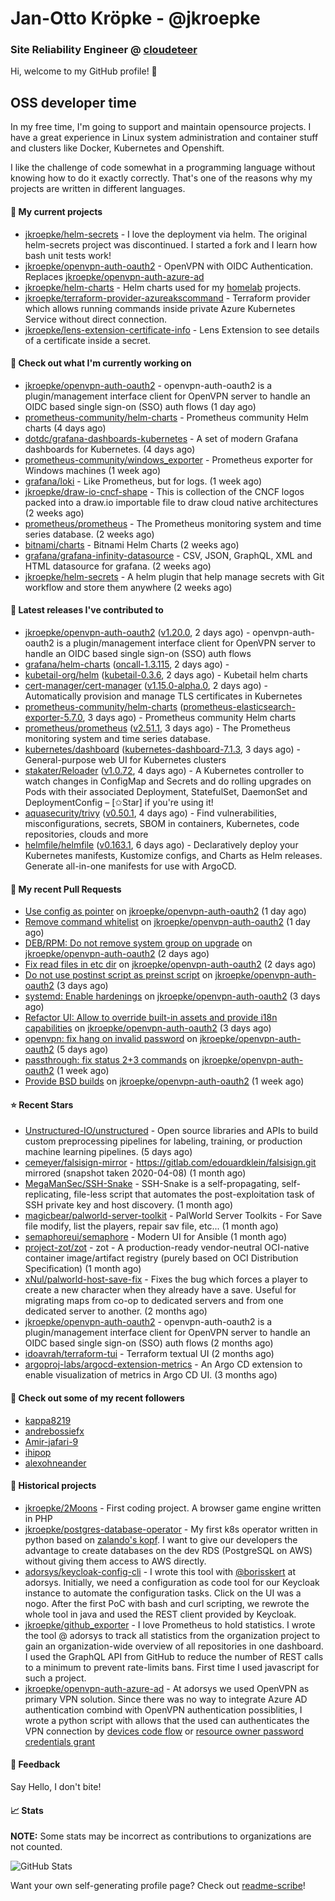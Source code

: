 # Jan-Otto Kröpke - @jkroepke
### Site Reliability Engineer @ [cloudeteer](https://cloudeteer.de/)

Hi, welcome to my GitHub profile! 👋

## OSS developer time
In my free time, I'm going to support and maintain opensource projects. I have a great experience in Linux system administration and container stuff and clusters like Docker, Kubernetes and Openshift.

I like the challenge of code somewhat in a programming language without knowing how to do it exactly correctly. That's one of the reasons why my projects are written in different languages.

#### 🌱 My current projects
- [jkroepke/helm-secrets](https://github.com/jkroepke/helm-secrets) - I love the deployment via helm. The original helm-secrets project was discontinued. I started a fork and I learn how bash unit tests work!
- [jkroepke/openvpn-auth-oauth2](https://github.com/jkroepke/openvpn-auth-oauth2) - OpenVPN with OIDC Authentication. Replaces  [jkroepke/openvpn-auth-azure-ad](https://github.com/jkroepke/openvpn-auth-azure-ad) 
- [jkroepke/helm-charts](https://github.com/jkroepke/helm-charts) - Helm charts used for my [homelab](https://github.com/jkroepke/homelab) projects.
- [jkroepke/terraform-provider-azureakscommand](https://github.com/jkroepke/terraform-provider-azureakscommand) - Terraform provider which allows running commands inside private Azure Kubernetes Service without direct connection.
- [jkroepke/lens-extension-certificate-info](https://github.com/jkroepke/lens-extension-certificate-info) - Lens Extension to see details of a certificate inside a secret.

#### 👷 Check out what I'm currently working on

- [jkroepke/openvpn-auth-oauth2](https://github.com/jkroepke/openvpn-auth-oauth2) - openvpn-auth-oauth2 is a plugin/management interface client for OpenVPN server to handle an OIDC based single sign-on (SSO) auth flows (1 day ago)
- [prometheus-community/helm-charts](https://github.com/prometheus-community/helm-charts) - Prometheus community Helm charts (4 days ago)
- [dotdc/grafana-dashboards-kubernetes](https://github.com/dotdc/grafana-dashboards-kubernetes) - A set of modern Grafana dashboards for Kubernetes. (4 days ago)
- [prometheus-community/windows_exporter](https://github.com/prometheus-community/windows_exporter) - Prometheus exporter for Windows machines (1 week ago)
- [grafana/loki](https://github.com/grafana/loki) - Like Prometheus, but for logs. (1 week ago)
- [jkroepke/draw-io-cncf-shape](https://github.com/jkroepke/draw-io-cncf-shape) - This is collection of the CNCF logos packed into a draw.io importable file to draw cloud native architectures (2 weeks ago)
- [prometheus/prometheus](https://github.com/prometheus/prometheus) - The Prometheus monitoring system and time series database. (2 weeks ago)
- [bitnami/charts](https://github.com/bitnami/charts) - Bitnami Helm Charts (2 weeks ago)
- [grafana/grafana-infinity-datasource](https://github.com/grafana/grafana-infinity-datasource) - CSV, JSON, GraphQL, XML and HTML datasource for grafana. (2 weeks ago)
- [jkroepke/helm-secrets](https://github.com/jkroepke/helm-secrets) - A helm plugin that help manage secrets with Git workflow and store them anywhere (2 weeks ago)

#### 🔭 Latest releases I've contributed to

- [jkroepke/openvpn-auth-oauth2](https://github.com/jkroepke/openvpn-auth-oauth2) ([v1.20.0](https://github.com/jkroepke/openvpn-auth-oauth2/releases/tag/v1.20.0), 2 days ago) - openvpn-auth-oauth2 is a plugin/management interface client for OpenVPN server to handle an OIDC based single sign-on (SSO) auth flows
- [grafana/helm-charts](https://github.com/grafana/helm-charts) ([oncall-1.3.115](https://github.com/grafana/helm-charts/releases/tag/oncall-1.3.115), 2 days ago) - 
- [kubetail-org/helm](https://github.com/kubetail-org/helm) ([kubetail-0.3.6](https://github.com/kubetail-org/helm/releases/tag/kubetail-0.3.6), 2 days ago) - Kubetail helm charts
- [cert-manager/cert-manager](https://github.com/cert-manager/cert-manager) ([v1.15.0-alpha.0](https://github.com/cert-manager/cert-manager/releases/tag/v1.15.0-alpha.0), 2 days ago) - Automatically provision and manage TLS certificates in Kubernetes
- [prometheus-community/helm-charts](https://github.com/prometheus-community/helm-charts) ([prometheus-elasticsearch-exporter-5.7.0](https://github.com/prometheus-community/helm-charts/releases/tag/prometheus-elasticsearch-exporter-5.7.0), 3 days ago) - Prometheus community Helm charts
- [prometheus/prometheus](https://github.com/prometheus/prometheus) ([v2.51.1](https://github.com/prometheus/prometheus/releases/tag/v2.51.1), 3 days ago) - The Prometheus monitoring system and time series database.
- [kubernetes/dashboard](https://github.com/kubernetes/dashboard) ([kubernetes-dashboard-7.1.3](https://github.com/kubernetes/dashboard/releases/tag/kubernetes-dashboard-7.1.3), 3 days ago) - General-purpose web UI for Kubernetes clusters
- [stakater/Reloader](https://github.com/stakater/Reloader) ([v1.0.72](https://github.com/stakater/Reloader/releases/tag/v1.0.72), 4 days ago) - A Kubernetes controller to watch changes in ConfigMap and Secrets and do rolling upgrades on Pods with their associated Deployment, StatefulSet, DaemonSet and DeploymentConfig – [✩Star] if you&#39;re using it!
- [aquasecurity/trivy](https://github.com/aquasecurity/trivy) ([v0.50.1](https://github.com/aquasecurity/trivy/releases/tag/v0.50.1), 4 days ago) - Find vulnerabilities, misconfigurations, secrets, SBOM in containers, Kubernetes, code repositories, clouds and more
- [helmfile/helmfile](https://github.com/helmfile/helmfile) ([v0.163.1](https://github.com/helmfile/helmfile/releases/tag/v0.163.1), 6 days ago) - Declaratively deploy your Kubernetes manifests, Kustomize configs, and Charts as Helm releases. Generate all-in-one manifests for use with ArgoCD.

#### 🔨 My recent Pull Requests

- [Use config as pointer](https://github.com/jkroepke/openvpn-auth-oauth2/pull/237) on [jkroepke/openvpn-auth-oauth2](https://github.com/jkroepke/openvpn-auth-oauth2) (1 day ago)
- [Remove command whitelist](https://github.com/jkroepke/openvpn-auth-oauth2/pull/235) on [jkroepke/openvpn-auth-oauth2](https://github.com/jkroepke/openvpn-auth-oauth2) (1 day ago)
- [DEB/RPM: Do not remove system group on upgrade](https://github.com/jkroepke/openvpn-auth-oauth2/pull/233) on [jkroepke/openvpn-auth-oauth2](https://github.com/jkroepke/openvpn-auth-oauth2) (2 days ago)
- [Fix read files in etc dir](https://github.com/jkroepke/openvpn-auth-oauth2/pull/232) on [jkroepke/openvpn-auth-oauth2](https://github.com/jkroepke/openvpn-auth-oauth2) (2 days ago)
- [Do not use postinst script as preinst script](https://github.com/jkroepke/openvpn-auth-oauth2/pull/231) on [jkroepke/openvpn-auth-oauth2](https://github.com/jkroepke/openvpn-auth-oauth2) (3 days ago)
- [systemd: Enable hardenings](https://github.com/jkroepke/openvpn-auth-oauth2/pull/230) on [jkroepke/openvpn-auth-oauth2](https://github.com/jkroepke/openvpn-auth-oauth2) (3 days ago)
- [Refactor UI: Allow to override built-in assets and provide i18n capabilities](https://github.com/jkroepke/openvpn-auth-oauth2/pull/229) on [jkroepke/openvpn-auth-oauth2](https://github.com/jkroepke/openvpn-auth-oauth2) (3 days ago)
- [openvpn: fix hang on invalid password](https://github.com/jkroepke/openvpn-auth-oauth2/pull/227) on [jkroepke/openvpn-auth-oauth2](https://github.com/jkroepke/openvpn-auth-oauth2) (5 days ago)
- [passthrough: fix status 2&#43;3 commands](https://github.com/jkroepke/openvpn-auth-oauth2/pull/225) on [jkroepke/openvpn-auth-oauth2](https://github.com/jkroepke/openvpn-auth-oauth2) (1 week ago)
- [Provide BSD builds](https://github.com/jkroepke/openvpn-auth-oauth2/pull/224) on [jkroepke/openvpn-auth-oauth2](https://github.com/jkroepke/openvpn-auth-oauth2) (1 week ago)

#### ⭐ Recent Stars

- [Unstructured-IO/unstructured](https://github.com/Unstructured-IO/unstructured) - Open source libraries and APIs to build custom preprocessing pipelines for labeling, training, or production machine learning pipelines.  (5 days ago)
- [cemeyer/falsisign-mirror](https://github.com/cemeyer/falsisign-mirror) - https://gitlab.com/edouardklein/falsisign.git mirrored (snapshot taken 2020-04-08) (1 month ago)
- [MegaManSec/SSH-Snake](https://github.com/MegaManSec/SSH-Snake) - SSH-Snake is a self-propagating, self-replicating, file-less script that automates the post-exploitation task of SSH private key and host discovery. (1 month ago)
- [magicbear/palworld-server-toolkit](https://github.com/magicbear/palworld-server-toolkit) - PalWorld Server Toolkits - For Save file modify, list the players, repair sav file, etc... (1 month ago)
- [semaphoreui/semaphore](https://github.com/semaphoreui/semaphore) - Modern UI for Ansible (1 month ago)
- [project-zot/zot](https://github.com/project-zot/zot) - zot - A production-ready vendor-neutral OCI-native container image/artifact registry (purely based on OCI Distribution Specification) (1 month ago)
- [xNul/palworld-host-save-fix](https://github.com/xNul/palworld-host-save-fix) - Fixes the bug which forces a player to create a new character when they already have a save. Useful for migrating maps from co-op to dedicated servers and from one dedicated server to another. (2 months ago)
- [jkroepke/openvpn-auth-oauth2](https://github.com/jkroepke/openvpn-auth-oauth2) - openvpn-auth-oauth2 is a plugin/management interface client for OpenVPN server to handle an OIDC based single sign-on (SSO) auth flows (2 months ago)
- [idoavrah/terraform-tui](https://github.com/idoavrah/terraform-tui) - Terraform textual UI (2 months ago)
- [argoproj-labs/argocd-extension-metrics](https://github.com/argoproj-labs/argocd-extension-metrics) - An Argo CD extension to enable visualization of metrics in Argo CD UI. (3 months ago)

#### 👯 Check out some of my recent followers

- [kappa8219](https://github.com/kappa8219)
- [andrebossiefx](https://github.com/andrebossiefx)
- [Amir-jafari-9](https://github.com/Amir-jafari-9)
- [ihipop](https://github.com/ihipop)
- [alexohneander](https://github.com/alexohneander)

#### 📜 Historical projects
- [jkroepke/2Moons](https://github.com/jkroepke/2Moons) - First coding project. A browser game engine written in PHP
- [jkroepke/postgres-database-operator](https://github.com/jkroepke/postgres-database-operator) - My first k8s operator written in python based on [zalando's kopf](https://github.com/zalando-incubator/kopf). I want to give our developers the advantage to create databases on the dev RDS (PostgreSQL on AWS) without giving them access to AWS directly.
- [adorsys/keycloak-config-cli](https://github.com/adorsys/keycloak-config-cli) - I wrote this tool with [@borisskert](https://github.com/borisskert) at adorsys. Initially, we need a configuration as code tool for our Keycloak instance to automate the configuration tasks. Click on the UI was a nogo. After the first PoC with bash and curl scripting, we rewrote the whole tool in java and used the REST client provided by Keycloak.
- [jkroepke/github_exporter](https://github.com/jkroepke/github_exporter) - I love Prometheus to hold statistics. I wrote the tool @ adorsys to track all statistics from the organization project to gain an organization-wide overview of all repositories in one dashboard. I used the GraphQL API from GitHub to reduce the number of REST calls to a minimum to prevent rate-limits bans. First time I used javascript for such a project.
- [jkroepke/openvpn-auth-azure-ad](https://github.com/jkroepke/openvpn-auth-azure-ad) - At adorsys we used OpenVPN as primary VPN solution. Since there was no way to integrate Azure AD authentication combind with OpenVPN authentication possiblities, I wrote a python script with allows that the used can authenticates the VPN connection by [devices code flow](https://docs.microsoft.com/en-us/azure/active-directory/develop/v2-oauth2-device-code) or [resource owner password credentials grant](https://docs.microsoft.com/en-us/azure/active-directory/develop/v2-oauth-ropc)

#### 💬 Feedback

Say Hello, I don't bite!

#### 📈 Stats

**NOTE:** Some stats may be incorrect as contributions to organizations
are not counted.

![GitHub Stats](https://github-readme-stats.vercel.app/api?username=jkroepke&count_private=false&theme=tokyonight&show_icons=true)

Want your own self-generating profile page? Check out [readme-scribe](https://github.com/muesli/readme-scribe)!
